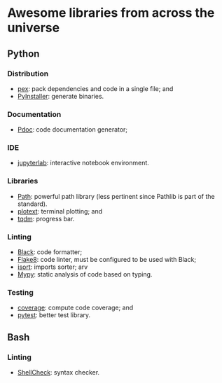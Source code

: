 # Awesome libraries from across the universe

## Python

### Distribution

- [pex](https://pypi.org/project/pex/): pack dependencies and code in a single file; and
- [PyInstaller](https://pypi.org/project/pyinstaller/): generate binaries.

### Documentation

- [Pdoc](https://pypi.org/project/pdoc/): code documentation generator;

### IDE

- [jupyterlab](https://pypi.org/project/jupyterlab/): interactive notebook environment.

### Libraries

- [Path](https://pypi.org/project/path/): powerful path library (less pertinent since Pathlib is part of the standard).
- [plotext](https://pypi.org/project/plotext/): terminal plotting; and
- [tqdm](https://pypi.org/project/tqdm/): progress bar.

### Linting

- [Black](https://pypi.org/project/black/): code formatter;
- [Flake8](https://pypi.org/project/flake8/): code linter, must be configured to be used with Black;
- [isort](https://pypi.org/project/isort/): imports sorter; arv
- [Mypy](https://pypi.org/project/mypy/): static analysis of code based on typing.

### Testing

- [coverage](https://pypi.org/project/coverage/): compute code coverage; and
- [pytest](https://pypi.org/project/pytest/): better test library.

## Bash

### Linting

- [ShellCheck](https://www.shellcheck.net/): syntax checker.
